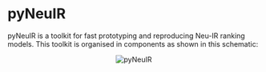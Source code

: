 # pyNeuIR

pyNeuIR is a toolkit for fast prototyping and reproducing Neu-IR ranking models. This toolkit is organised in components as shown in this schematic:

<div align='center'>
<img src="https://docs.google.com/drawings/d/e/2PACX-1vRymBO38_NeLbPCOxHBXV78lOQ06l-CgZrOZvsNh6WwecsO9_Sa-n55V0-0dFsKoqBvK5X-Zt99b5oF/pub?w=480&h=360" alt="pyNeuIR" align=center />
</div>